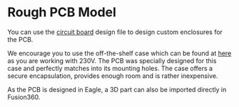 [smartmeter]: (https://github.com/voelkerb/smartmeter)

# Rough PCB Model
You can use the [circuit board](SmartMeter.SLDASM) design file to design custom enclosures for the PCB.

We encourage you to use the off-the-shelf case which can be found at [here](https://www.voelkner.de/products/694730/Weltron-MR9-C-FA-RAL7035-ABS-Hutschienen-Gehaeuse-157.5-x-90-x-68-ABS-Lichtgrau-RAL-7035-1St..html) as you are working with 230V.
The PCB was specially designed for this case and perfectly matches into its mounting holes. The case offers a secure encapsulation, provides enough room and is rather inexpensive.

As the PCB is designed in Eagle, a 3D part can also be imported directly in Fusion360.
